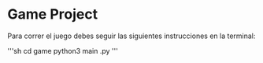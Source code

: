 # Game Project 

Para correr el juego debes seguir las siguientes instrucciones en la terminal:

'''sh
cd game
python3 main .py
'''